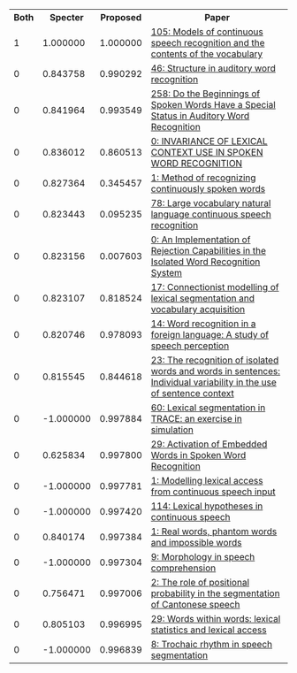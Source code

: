 <html><table><tr>
<th>Both</th>
<th>Specter</th>
<th>Proposed</th>
<th>Paper</th>
</tr>
<tr>
<td>1</td>
<td>1.000000</td>
<td>1.000000</td>
<td><a href="https://www.semanticscholar.org/paper/1e684c64f78a6c2b03202ba2b58c4e79b7e688ac">105: Models of continuous speech recognition and the contents of the vocabulary</a></td>
</tr>
<tr>
<td>0</td>
<td>0.843758</td>
<td>0.990292</td>
<td><a href="https://www.semanticscholar.org/paper/7acde00824df55273c6917959aeda686fa5ae4ef">46: Structure in auditory word recognition</a></td>
</tr>
<tr>
<td>0</td>
<td>0.841964</td>
<td>0.993549</td>
<td><a href="https://www.semanticscholar.org/paper/45f35f0bbe9da648e2b92f7d81df3af183b0cdcb">258: Do the Beginnings of Spoken Words Have a Special Status in Auditory Word Recognition</a></td>
</tr>
<tr>
<td>0</td>
<td>0.836012</td>
<td>0.860513</td>
<td><a href="https://www.semanticscholar.org/paper/20776cfe906f02cf3baa421001328c5bcc68c932">0: INVARIANCE OF LEXICAL CONTEXT USE IN SPOKEN WORD RECOGNITION</a></td>
</tr>
<tr>
<td>0</td>
<td>0.827364</td>
<td>0.345457</td>
<td><a href="https://www.semanticscholar.org/paper/2df890e952d8c44d9f79fcb8e470bcb4035aeee2">1: Method of recognizing continuously spoken words</a></td>
</tr>
<tr>
<td>0</td>
<td>0.823443</td>
<td>0.095235</td>
<td><a href="https://www.semanticscholar.org/paper/709bab106c728c2567525374346e38fe5e1ebe7b">78: Large vocabulary natural language continuous speech recognition</a></td>
</tr>
<tr>
<td>0</td>
<td>0.823156</td>
<td>0.007603</td>
<td><a href="https://www.semanticscholar.org/paper/b95233776950b78bd82e14ba3671ccc8a336e3fb">0: An Implementation of Rejection Capabilities in the Isolated Word Recognition System</a></td>
</tr>
<tr>
<td>0</td>
<td>0.823107</td>
<td>0.818524</td>
<td><a href="https://www.semanticscholar.org/paper/694f5aa49ed155b046bea09bd23a10e9d58437bc">17: Connectionist modelling of lexical segmentation and vocabulary acquisition</a></td>
</tr>
<tr>
<td>0</td>
<td>0.820746</td>
<td>0.978093</td>
<td><a href="https://www.semanticscholar.org/paper/2777520973215f34b904b2acbfdee44d398e3590">14: Word recognition in a foreign language: A study of speech perception</a></td>
</tr>
<tr>
<td>0</td>
<td>0.815545</td>
<td>0.844618</td>
<td><a href="https://www.semanticscholar.org/paper/bb3cfa0163ac3c7421df52b72404013ce2a0d7ac">23: The recognition of isolated words and words in sentences: Individual variability in the use of sentence context</a></td>
</tr>
<tr>
<td>0</td>
<td>-1.000000</td>
<td>0.997884</td>
<td><a href="https://www.semanticscholar.org/paper/243593448c34fc2897be426072545d2157a391bf">60: Lexical segmentation in TRACE: an exercise in simulation</a></td>
</tr>
<tr>
<td>0</td>
<td>0.625834</td>
<td>0.997800</td>
<td><a href="https://www.semanticscholar.org/paper/5946db93b71680117e3f13592114b313448ac1e9">29: Activation of Embedded Words in Spoken Word Recognition</a></td>
</tr>
<tr>
<td>0</td>
<td>-1.000000</td>
<td>0.997781</td>
<td><a href="https://www.semanticscholar.org/paper/0b093f4f11f6fdf23b18a585f379d09847acdc1f">1: Modelling lexical access from continuous speech input</a></td>
</tr>
<tr>
<td>0</td>
<td>-1.000000</td>
<td>0.997420</td>
<td><a href="https://www.semanticscholar.org/paper/98ec0ee120f2303c5fd84a17b8b4515bab749ee6">114: Lexical hypotheses in continuous speech</a></td>
</tr>
<tr>
<td>0</td>
<td>0.840174</td>
<td>0.997384</td>
<td><a href="https://www.semanticscholar.org/paper/eda6972ded0645e75cdc9ebf69c3d4bb7fe60bbc">1: Real words, phantom words and impossible words</a></td>
</tr>
<tr>
<td>0</td>
<td>-1.000000</td>
<td>0.997304</td>
<td><a href="https://www.semanticscholar.org/paper/356e1eccdf91c3939b33c21feef079d4f2ca6c01">9: Morphology in speech comprehension</a></td>
</tr>
<tr>
<td>0</td>
<td>0.756471</td>
<td>0.997006</td>
<td><a href="https://www.semanticscholar.org/paper/7782e9d37b0328dbfec274696421af9a28bb8e76">2: The role of positional probability in the segmentation of Cantonese speech</a></td>
</tr>
<tr>
<td>0</td>
<td>0.805103</td>
<td>0.996995</td>
<td><a href="https://www.semanticscholar.org/paper/33ec62c42c8c4b321668b1cb876e007d40aea1cc">29: Words within words: lexical statistics and lexical access</a></td>
</tr>
<tr>
<td>0</td>
<td>-1.000000</td>
<td>0.996839</td>
<td><a href="https://www.semanticscholar.org/paper/cd256e58eba524a79508b07f95839f6b2b7d8eb0">8: Trochaic rhythm in speech segmentation</a></td>
</tr>
</table></html>
